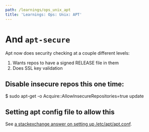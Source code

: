 ```yaml
---
path: /learnings/ops_unix_apt
title: 'Learnings: Ops: Unix: APT'
---
```

# And `apt-secure`

Apt now does security checking at a couple different levels:

  1. Wants repos to have a signed RELEASE file in them
  2. Does SSL key validation

## Disable insecure repos this one time:

$ sudo apt-get -o Acquire::AllowInsecureRepositories=true update

## Setting apt config file to allow this

See [a stackexchange answer on setting up /etc/apt/apt.conf](https://unix.stackexchange.com/a/317708/193798).
